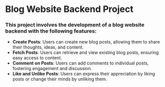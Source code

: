 
# Blog Website Backend Project

### This project involves the development of a blog website backend with the following features:

- **Create Posts**: Users can create new blog posts, allowing them to share their thoughts, ideas, and content.
- **Fetch Posts**: Users can retrieve and view existing blog posts, ensuring easy access to content.
- **Comment on Posts**: Users can add comments to individual posts, fostering engagement and discussion.
- **Like and Unlike Posts**: Users can express their appreciation by liking posts or change their minds by unliking them.
